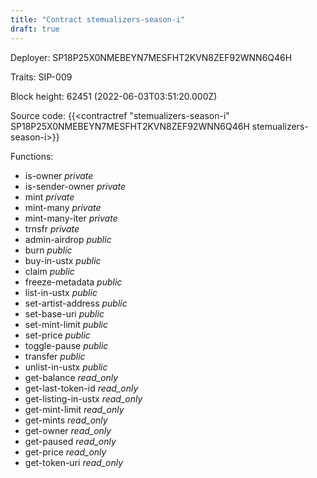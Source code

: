 ```yaml
---
title: "Contract stemualizers-season-i"
draft: true
---
```

Deployer: SP18P25X0NMEBEYN7MESFHT2KVN8ZEF92WNN6Q46H

Traits:
SIP-009 



Block height: 62451 (2022-06-03T03:51:20.000Z)

Source code: {{<contractref "stemualizers-season-i" SP18P25X0NMEBEYN7MESFHT2KVN8ZEF92WNN6Q46H stemualizers-season-i>}}

Functions:

* is-owner _private_
* is-sender-owner _private_
* mint _private_
* mint-many _private_
* mint-many-iter _private_
* trnsfr _private_
* admin-airdrop _public_
* burn _public_
* buy-in-ustx _public_
* claim _public_
* freeze-metadata _public_
* list-in-ustx _public_
* set-artist-address _public_
* set-base-uri _public_
* set-mint-limit _public_
* set-price _public_
* toggle-pause _public_
* transfer _public_
* unlist-in-ustx _public_
* get-balance _read_only_
* get-last-token-id _read_only_
* get-listing-in-ustx _read_only_
* get-mint-limit _read_only_
* get-mints _read_only_
* get-owner _read_only_
* get-paused _read_only_
* get-price _read_only_
* get-token-uri _read_only_
